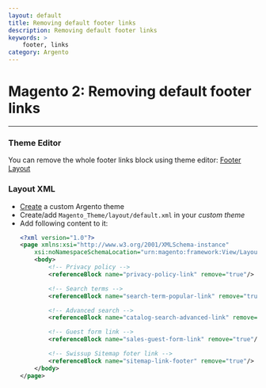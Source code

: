 ```yaml
---
layout: default
title: Removing default footer links
description: Removing default footer links
keywords: >
    footer, links
category: Argento
---
```


# Magento 2: Removing default footer links
---

### Theme Editor

You can remove the whole footer links block using theme editor: [Footer Layout](/m2/argento/customization/theme-editor/#footer-layout)

### Layout XML

  * [Create](/m2/argento/customization/custom-theme/#create-custom-theme) a custom Argento theme
  * Create/add `Magento_Theme/layout/default.xml` in your _custom theme_
  * Add following content to it:
    ```xml
    <?xml version="1.0"?>
    <page xmlns:xsi="http://www.w3.org/2001/XMLSchema-instance"
        xsi:noNamespaceSchemaLocation="urn:magento:framework:View/Layout/etc/page_configuration.xsd">
        <body>
            <!-- Privacy policy -->
            <referenceBlock name="privacy-policy-link" remove="true"/>

            <!-- Search terms -->
            <referenceBlock name="search-term-popular-link" remove="true"/>

            <!-- Advanced search -->
            <referenceBlock name="catalog-search-advanced-link" remove="true"/>

            <!-- Guest form link -->
            <referenceBlock name="sales-guest-form-link" remove="true"/>

            <!-- Swissup Sitemap foter link -->
            <referenceBlock name="sitemap-link-footer" remove="true"/>
        </body>
    </page>
    ```
